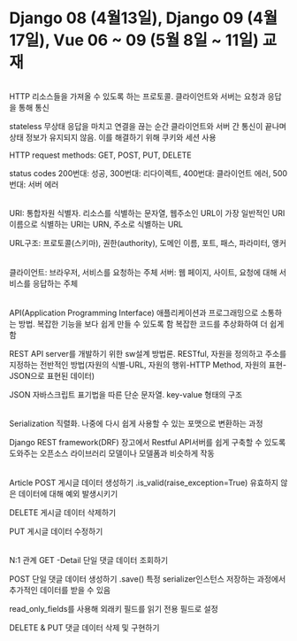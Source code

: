 # Django 08 (4월13일), Django 09 (4월 17일), Vue 06 ~ 09 (5월 8일 ~ 11일) 교재

######
HTTP
리소스들을 가져올 수 있도록 하는 프로토콜. 클라이언트와 서버는 요청과 응답을 통해 통신

stateless 무상태
응답을 마치고 연결을 끊는 순간 클라이언트와 서버 간 통신이 끝나며 상태 정보가 유지되지 않음. 이를 해결하기 위해 쿠키와 세션 사용

HTTP request methods: GET, POST, PUT, DELETE

status codes 200번대: 성공, 300번대: 리다이렉트, 400번대: 클라이언트 에러, 500번대: 서버 에러

######
URI: 통합자원 식별자. 리소스를 식별하는 문자열, 웹주소인 URL이 가장 일반적인 URI
이름으로 식별하는 URI는 URN, 주소로 식별하는 URL

URL구조: 프로토콜(스키마), 권한(authority), 도메인 이름, 포트, 패스, 파라미터, 앵커

######
클라이언트: 브라우저, 서비스를 요청하는 주체
서버: 웹 페이지, 사이트, 요청에 대해 서비스를 응답하는 주체

######
API(Application Programming Interface)
애플리케이션과 프로그래밍으로 소통하는 방법. 복잡한 기능을 보다 쉽게 만들 수 있도록 함
복잡한 코드를 추상화하여 더 쉽게 함

REST
API server를 개발하기 위한 sw설계 방법론. RESTful, 자원을 정의하고 주소를 지정하는 전반적인 방법(자원의 식별-URL, 자원의 행위-HTTP Method, 자원의 표현-JSON으로 표현된 데이터)

JSON
자바스크립트 표기법을 따른 단순 문자열. key-value 형태의 구조

######
Serialization
직렬화. 나중에 다시 쉽게 사용할 수 있는 포맷으로 변환하는 과정

Django REST framework(DRF)
장고에서 Restful API서버를 쉽게 구축할 수 있도록 도와주는 오픈소스 라이브러리
모델이나 모델폼과 비슷하게 작동

######
Article
POST
게시글 데이터 생성하기
.is_valid(raise_exception=True) 유효하지 않은 데이터에 대해 예외 발생시키기

DELETE
게시글 데이터 삭제하기 

PUT 
게시글 데이터 수정하기

######
N:1 관계
GET -Detail
단일 댓글 데이터 조회하기

POST
단일 댓글 데이터 생성하기
.save() 특정 serializer인스턴스 저장하는 과정에서 추가적인 데이터를 받을 수 있음

read_only_fields를 사용해 외래키 필드를 읽기 전용 필드로 설정

DELETE & PUT 
댓글 데이터 삭제 및 구현하기